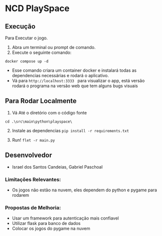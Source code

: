 # NCD PlaySpace

## Execução

Para Executar o jogo.


1. Abra um terminal ou prompt de comando.
2. Execute o seguinte comando:

```docker compose up -d```

* Esse comando criara um container docker e instalará todas as dependencias necessárias
e rodará o aplicativo.
* Vá para ```http://localhost:3333 ``` para visualizar o app, está versão rodará o programa
na versão web que tem alguns bugs visuais

## Para Rodar Localmente
1. Vá Até o diretório com o código fonte

```cd .\src\main\python\playspace\```

2. Instale as dependencias
```pip install -r requirements.txt```

3. Run!
```flet -r main.py```

## Desenvolvedor
- Israel dos Santos Candeias, Gabriel Paschoal

### Limitações Relevantes:
- Os jogos não estão na nuvem, eles dependem do python e pygame para rodarem

### Propostas de Melhoria:
- Usar um framework para autenticação mais confiavel
- Utilizar flask para banco de dados
- Colocar os jogos do pygame na nuvem


